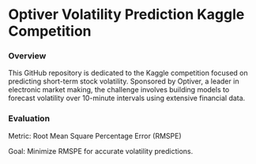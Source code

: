 # Optiver Volatility Prediction Kaggle Competition 

### Overview
This GitHub repository is dedicated to the Kaggle competition focused on predicting short-term stock volatility. Sponsored by Optiver, a leader in electronic market making, the challenge involves building models to forecast volatility over 10-minute intervals using extensive financial data.

### Evaluation 
Metric: Root Mean Square Percentage Error (RMSPE)

Goal: Minimize RMSPE for accurate volatility predictions.


